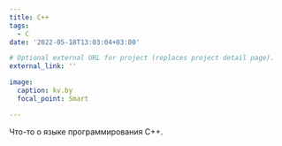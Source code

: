 ```yaml
---
title: C++
tags:
  - C
date: '2022-05-18T13:03:04+03:00'

# Optional external URL for project (replaces project detail page).
external_link: ''

image:
  caption: kv.by
  focal_point: Smart

---
```


Что-то о языке программирования C++.